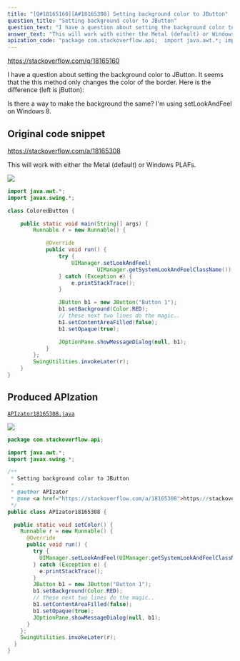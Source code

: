 ```yaml
---
title: "[Q#18165160][A#18165308] Setting background color to JButton"
question_title: "Setting background color to JButton"
question_text: "I have a question about setting the background color to JButton. It seems that the this method only changes the color of the border. Here is the difference (left is jButton):  Is there a way to make the background the same? I'm using setLookAndFeel on Windows 8."
answer_text: "This will work with either the Metal (default) or Windows PLAFs."
apization_code: "package com.stackoverflow.api;  import java.awt.*; import javax.swing.*;  /**  * Setting background color to JButton  *  * @author APIzator  * @see <a href=\"https://stackoverflow.com/a/18165308\">https://stackoverflow.com/a/18165308</a>  */ public class APIzator18165308 {    public static void setColor() {     Runnable r = new Runnable() {       @Override       public void run() {         try {           UIManager.setLookAndFeel(UIManager.getSystemLookAndFeelClassName());         } catch (Exception e) {           e.printStackTrace();         }         JButton b1 = new JButton(\"Button 1\");         b1.setBackground(Color.RED);         // these next two lines do the magic..         b1.setContentAreaFilled(false);         b1.setOpaque(true);         JOptionPane.showMessageDialog(null, b1);       }     };     SwingUtilities.invokeLater(r);   } }"
---
```


https://stackoverflow.com/q/18165160

I have a question about setting the background color to JButton.
It seems that the this method only changes the color of the border. Here is the difference (left is jButton):

Is there a way to make the background the same?
I&#x27;m using setLookAndFeel on Windows 8.



## Original code snippet

https://stackoverflow.com/a/18165308

This will work with either the Metal (default) or Windows PLAFs.

<div class="code-logo"><img src="/stackoverflow.png" /></div>

```java
import java.awt.*;
import javax.swing.*;

class ColoredButton {

    public static void main(String[] args) {
        Runnable r = new Runnable() {

            @Override
            public void run() {
                try {
                    UIManager.setLookAndFeel(
                            UIManager.getSystemLookAndFeelClassName());
                } catch (Exception e) {
                    e.printStackTrace();
                }

                JButton b1 = new JButton("Button 1");
                b1.setBackground(Color.RED);
                // these next two lines do the magic..
                b1.setContentAreaFilled(false);
                b1.setOpaque(true);

                JOptionPane.showMessageDialog(null, b1);
            }
        };
        SwingUtilities.invokeLater(r);
    }
}
```

## Produced APIzation

[`APIzator18165308.java`](https://github.com/pasqualesalza/apization/raw/main/data/search/APIzator18165308.java)

<div class="code-logo"><img src="/apizator.png" /></div>

```java
package com.stackoverflow.api;

import java.awt.*;
import javax.swing.*;

/**
 * Setting background color to JButton
 *
 * @author APIzator
 * @see <a href="https://stackoverflow.com/a/18165308">https://stackoverflow.com/a/18165308</a>
 */
public class APIzator18165308 {

  public static void setColor() {
    Runnable r = new Runnable() {
      @Override
      public void run() {
        try {
          UIManager.setLookAndFeel(UIManager.getSystemLookAndFeelClassName());
        } catch (Exception e) {
          e.printStackTrace();
        }
        JButton b1 = new JButton("Button 1");
        b1.setBackground(Color.RED);
        // these next two lines do the magic..
        b1.setContentAreaFilled(false);
        b1.setOpaque(true);
        JOptionPane.showMessageDialog(null, b1);
      }
    };
    SwingUtilities.invokeLater(r);
  }
}

```